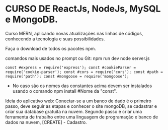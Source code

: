 # CURSO DE ReactJs, NodeJs, MySQL e MongoDB.

Curso MERN, aplicando novas atualizações nas linhas de códigos, conhecendo a tecnologia e suas possibilidades.

Faça o download de todos os pacotes npm. 

comandos mais usados no prompt ou Git:
npm run dev
node server.js 

<code>const #express = require('express');
const #cookieParser = require('cookie-parser');
const #cors = require('cors');
const #path = require('path');
const #mongoose = require('mongoose');</code>

- No caso são os nomes das constantes acima devem ser instalados usando o comando npm install #Nome da "const".

Ideia do aplicativo web: 
Conectar-se a um banco de dado é o primeiro passo, deve seguir as etapas e conhecer o site mongoDB, se cadastrar e criar sua database gratuita na nuvem.
Segundo passo é criar uma ferramenta de trabalho entre uma linguagem de programação e banco de dados na nuvem, [CREATE] - Cadastro.



